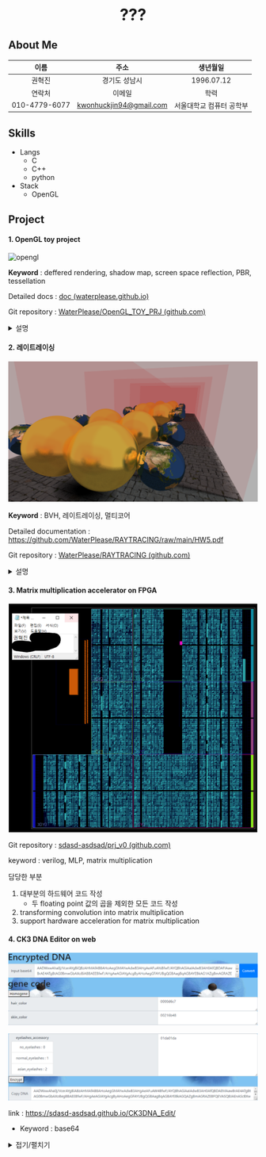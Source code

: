 <h1 style="text-align: center; font-size:xx-large">???</h1>

## About Me

|  이름  |  주소  | 생년월일 |
| :------: | :------: | :------: |
| 권혁진 | 경기도 성남시 | 1996.07.12 |
| 연락처 | 이메일 |   학력   |
| 010-4779-6077 | kwonhuckjin94@gmail.com | 서울대학교 컴퓨터 공학부 |

## Skills

- Langs
  - C
  - C++
  - python
- Stack
  - OpenGL

## Project

####     1. OpenGL toy project

![opengl](./img/OPENGL_TOY_PROJECT/opengl.webp)

**Keyword** : deffered rendering, shadow map, screen space reflection, PBR, tessellation

Detailed docs : [doc (waterplease.github.io)](https://waterplease.github.io/OpenGL_TOY_PRJ/)

Git repository : [WaterPlease/OpenGL_TOY_PRJ (github.com)](https://github.com/WaterPlease/OpenGL_TOY_PRJ)

<details>
    <summary>설명</summary>
    <p>
        그래픽스 강의를 수강한 이후 관련 분야에 흥미가 생겨 더 공부해볼 목적으로 진행한 토이 프로젝트입니다. 흥미로운 기술들을 발견하면 공부하고 그것을 해당 프로젝트에 적용 시켜왔습니다.
    </p>
    <p>
Feature <br/>
&nbsp;&nbsp;&nbsp;&nbsp;- Deffered rendering<br/>
&nbsp;&nbsp;&nbsp;&nbsp;- Screen space reflection<br/>
&nbsp;&nbsp;&nbsp;&nbsp;- Shadow mapping<br/>
&nbsp;&nbsp;&nbsp;&nbsp;- jittered PCF with 64 samples at most.<br/>
&nbsp;&nbsp;&nbsp;&nbsp;- Tone mapping, gamma correction<br/>
&nbsp;&nbsp;&nbsp;&nbsp;- Bloom effect<br/>
&nbsp;&nbsp;&nbsp;&nbsp;- PBR<br/>
&nbsp;&nbsp;&nbsp;&nbsp;- Normal mapping<br/>
&nbsp;&nbsp;&nbsp;&nbsp;- tessellation<br/>
&nbsp;&nbsp;&nbsp;&nbsp;- LOD<br/>
&nbsp;&nbsp;&nbsp;&nbsp;- view cone culling<br/>
    </p>
</details>



####     2. 레이트레이싱

<img src="./img/RAYTRACER/mirror_raytrace.png" alt="mirro" style="zoom: 75%;" />

**Keyword** : BVH, 레이트레이싱, 멀티코어

Detailed documentation : https://github.com/WaterPlease/RAYTRACING/raw/main/HW5.pdf

Git repository :  [WaterPlease/RAYTRACING (github.com)](https://github.com/WaterPlease/RAYTRACING)

<details>
    <summary>설명</summary>
<p>
CPU 기반 레이트레이서 구현
</p>
<p>
Feature<br/>
&nbsp;&nbsp;&nbsp;&nbsp;- BVH for acceleration<br/>
&nbsp;&nbsp;&nbsp;&nbsp;- backward ray tracing<br/>
&nbsp;&nbsp;&nbsp;&nbsp;&nbsp;&nbsp;&nbsp;&nbsp;- reflection<br/>
&nbsp;&nbsp;&nbsp;&nbsp;&nbsp;&nbsp;&nbsp;&nbsp;- refraction<br/>
&nbsp;&nbsp;&nbsp;&nbsp;&nbsp;&nbsp;&nbsp;&nbsp;- shadow<br/>
&nbsp;&nbsp;&nbsp;&nbsp;&nbsp;&nbsp;&nbsp;&nbsp;- distributed raytracing<br/>
&nbsp;&nbsp;&nbsp;&nbsp;&nbsp;&nbsp;&nbsp;&nbsp;&nbsp;&nbsp;&nbsp;&nbsp;- multisampling<br/>
&nbsp;&nbsp;&nbsp;&nbsp;&nbsp;&nbsp;&nbsp;&nbsp;&nbsp;&nbsp;&nbsp;&nbsp;- soft shadow<br/>
&nbsp;&nbsp;&nbsp;&nbsp;&nbsp;&nbsp;&nbsp;&nbsp;&nbsp;&nbsp;&nbsp;&nbsp;- rough mirror<br/>
&nbsp;&nbsp;&nbsp;&nbsp;- .obj file import<br/>
&nbsp;&nbsp;&nbsp;&nbsp;- scene import & viewer<br/>
&nbsp;&nbsp;&nbsp;&nbsp;&nbsp;&nbsp;&nbsp;&nbsp;- swept surface<br/>
&nbsp;&nbsp;&nbsp;&nbsp;&nbsp;&nbsp;&nbsp;&nbsp;&nbsp;&nbsp;&nbsp;&nbsp;- spline curve and bezier curve<br/>
&nbsp;&nbsp;&nbsp;&nbsp;- phong illumination<br/>
&nbsp;&nbsp;&nbsp;&nbsp;- multicore support<br/>
</p>
</details>

#### 3. Matrix multiplication accelerator on FPGA

![hdc](./img/HDC/hdc.png)

Git repository : [sdasd-asdsad/prj_v0 (github.com)](https://github.com/sdasd-asdsad/prj_v0#mlp1)

keyword : verilog, MLP, matrix multiplication

담당한 부분

1. 대부분의 하드웨어 코드 작성
   - 두 floating point 값의 곱을 제외한 모든 코드 작성
2. transforming convolution into matrix multiplication
3. support hardware acceleration for matrix multiplication

####     4. CK3 DNA Editor on web

![](./img/CK3_DNA_EDITOR/ckdna1.png)

![](./img/CK3_DNA_EDITOR/ckdna2.png)

link : https://sdasd-asdsad.github.io/CK3DNA_Edit/

- Keyword : base64

<details>
    <summary>접기/펼치기</summary>
??인 크루세이더 킹즈3의 캐릭터 외형 수정을 위한 DNA 에디터 입니다.
</details>
